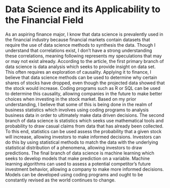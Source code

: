 # Data Science and its Applicability to the Financial Field 

As an aspiring finance major, I know that data science is prevalently used in the financial industry because financial markets contain datasets that require the use of data science methods to synthesis the data. Though I understand that correlations exist, I don’t have a strong understanding these correlations, meaning following represents my speculations that may or may not exist already. According to the article, the first primary branch of data science is data analysis which seeks to provide insight on data set. This often requires an exploration of causality. Applying it to finance, I believe that data science methods can be used to determine why certain shares of stocks have dropped, even though the projected data showed that the stock would increase. Coding programs such as R or SQL can be used to determine this causality, allowing companies in the future to make better choices when investing in the stock market. Based on my prior understanding, I believe that some of this is being done in the realm of business statistics which involves using coding programs to analysis business data in order to ultimately make data driven decisions. The second branch of data science is statistics which seeks use mathematical tools and probability to draw casual claims from data that has already been collected. To this end, statistics can be used assess the probability that a given stock will increase, allowing investors to make informed decisions. Investors can do this by using statistical methods to match the data with the underlying statistical distribution of a phenomena, allowing investors to draw predictions. The final branch of data science is machine learning which seeks to develop models that make prediction on a variable. Machine learning algorithms can used to assess a potential competitor’s future investment behavior, allowing a company to make more informed decisions. Models can be developed using coding programs and ought to be constantly revised as the world continues to change.
